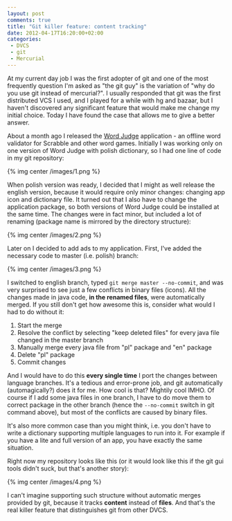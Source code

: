```yaml
---
layout: post
comments: true
title: "Git killer feature: content tracking"
date: 2012-04-17T16:20:00+02:00
categories:
 - DVCS
 - git
 - Mercurial
---
```


At my current day job I was the first adopter of git and one of the most frequently question I'm asked as "the git guy" is the variation of "why do you use git instead of mercurial?". I usually responded that git was the first distributed VCS I used, and I played for a while with hg and bazaar, but I haven't discovered any significant feature that would make me change my initial choice. Today I have found the case that allows me to give a better answer.

About a month ago I released the [Word Judge](https://play.google.com/store/apps/details?id=com.chalup.WordJudgeEN) application - an offline word validator for Scrabble and other word games. Initially I was working only on one version of Word Judge with polish dictionary, so I had one line of code in my git repository:

{% img center /images/1.png %}

When polish version was ready, I decided that I might as well release the english version, because it would require only minor changes: changing app icon and dictionary file. It turned out that I also have to change the application package, so both versions of Word Judge could be installed at the same time. The changes were in fact minor, but included a lot of renaming (package name is mirrored by the directory structure):

{% img center /images/2.png %}

Later on I decided to add ads to my application. First, I've added the necessary code to master (i.e. polish) branch:

{% img center /images/3.png %}

I switched to english branch, typed `git merge master --no-commit`, and was very surprised to see just a few conflicts in binary files (icons). All the changes made in java code, **in the renamed files**, were automatically merged. If you still don't get how awesome this is, consider what would I had to do without it:

1. Start the merge
1. Resolve the conflict by selecting "keep deleted files" for every java file changed in the master branch
1. Manually merge every java file from "pl" package and "en" package
1. Delete "pl" package
1. Commit changes

And I would have to do this **every single time** I port the changes between language branches. It's a tedious and error-prone job, and git automatically (automagically?) does it for me. How cool is that? Mightily cool IMHO. Of course if I add some java files in one branch, I have to do move them to correct package in the other branch (hence the `--no-commit` switch in git command above), but most of the conflicts are caused by binary files.

It's also more common case than you might think, i.e. you don't have to write a dictionary supporting multiple languages to run into it. For example if you have a lite and full version of an app, you have exactly the same situation.

Right now my repository looks like this (or it would look like this if the git gui tools didn't suck, but that's another story):

{% img center /images/4.png %}

I can't imagine supporting such structure without automatic merges provided by git, because it tracks **content** instead of **files**. And that's the real killer feature that distinguishes git from other DVCS.

